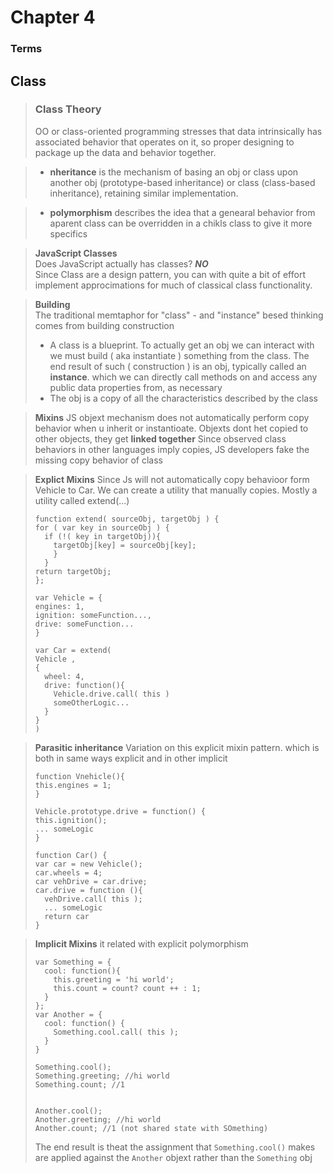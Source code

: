 # Chapter 4  
### Terms  

## Class

> ### **Class Theory**  
>  OO or class-oriented programming stresses that data intrinsically has associated behavior that operates on it, so proper designing to package up the data and behavior together.


> * **nheritance** is the mechanism of basing an obj or class upon another obj (prototype-based inheritance) or class (class-based inheritance), retaining similar implementation.


> * **polymorphism** describes the idea that a genearal behavior from aparent class can be overridden in a chikls class to give it more specifics


>  **JavaScript Classes**  
> Does JavaScript actually has classes? ***NO***   
> Since Class are a design pattern, you can with quite a bit of effort implement approcimations for much of classical class functionality.


> **Building**   
> The traditional memtaphor for "class" - and "instance" besed thinking comes from building construction
> * A class is a blueprint. To actually get an obj we can interact with we must build ( aka instantiate ) something from the class. The end result of such ( construction ) is an obj, typically called an **instance**. which we can directly call methods on and access any public data properties from, as necessary
> * The obj is a copy of all the characteristics described by the class  


> **Mixins**
> JS objext mechanism does not automatically perform copy behavior when u inherit or instantioate. Objexts dont het copied to other objects, they get **linked together**
> Since observed class behaviors in other languages imply copies, JS developers fake the missing copy behavior of class

> **Explict Mixins** 
> Since Js will not automatically copy behavioor form Vehicle to Car. We can create a utility that manually copies. Mostly a utility called extend(...)  
>```
>function extend( sourceObj, targetObj ) {
> for ( var key in sourceObj ) {
>   if (!( key in targetObj)){
>     targetObj[key] = sourceObj[key];
>     }
>   }
> return targetObj;  
>}; 
>
>var Vehicle = {
> engines: 1,
> ignition: someFunction...,
> drive: someFunction...  
>}
>
>var Car = extend( 
> Vehicle , 
> { 
>   wheel: 4, 
>   drive: function(){
>     Vehicle.drive.call( this )
>     someOtherLogic... 
>   }
> }
>)
>```


> **Parasitic inheritance**
> Variation on this explicit mixin pattern. which is both in same ways explicit and in other implicit
>```
>function Vnehicle(){
> this.engines = 1;
>}
>
>Vehicle.prototype.drive = function() {
> this.ignition();
> ... someLogic
>}
>
>function Car() {
> var car = new Vehicle();
> car.wheels = 4;
> car vehDrive = car.drive;
> car.drive = function (){
>   vehDrive.call( this );
>   ... someLogic
>   return car
>}
>```


> **Implicit Mixins**
> it related with explicit polymorphism   
> ```
> var Something = {
>   cool: function(){
>     this.greeting = 'hi world';
>     this.count = count? count ++ : 1;
>   }
> };
> var Another = {
>   cool: function() {
>     Something.cool.call( this );
>   }
> }
>
>Something.cool();
>Something.greeting; //hi world
>Something.count; //1
>
>
>Another.cool();
>Another.greeting; //hi world
>Another.count; //1 (not shared state with SOmething)
> ```
>The end result is theat the assignment that `Something.cool()` makes are applied against the `Another` objext rather than the `Something` obj

